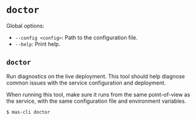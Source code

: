 # `doctor`

Global options:
- `--config <config>`: Path to the configuration file.
- `--help`: Print help.

## `doctor`

Run diagnostics on the live deployment.
This tool should help diagnose common issues with the service configuration and deployment.

When running this tool, make sure it runs from the same point-of-view as the service, with the same configuration file and environment variables.

```
$ mas-cli doctor
```